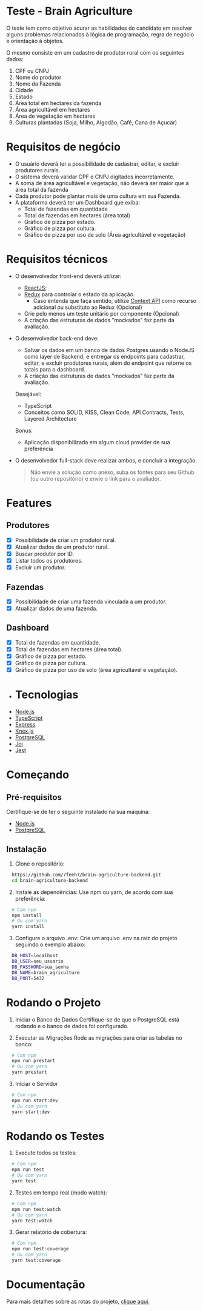 # Teste - Brain Agriculture

O teste tem como objetivo acurar as habilidades do candidato em resolver alguns problemas relacionados à lógica de programação, regra de negócio e orientação à objetos.

O mesmo consiste em um cadastro de produtor rural com os seguintes dados:

1.  CPF ou CNPJ
2.  Nome do produtor
3.  Nome da Fazenda
4.  Cidade
5.  Estado
6.  Área total em hectares da fazenda
7.  Área agricultável em hectares
8.  Área de vegetação em hectares
9.  Culturas plantadas (Soja, Milho, Algodão, Café, Cana de Açucar)

# Requisitos de negócio

- O usuário deverá ter a possibilidade de cadastrar, editar, e excluir produtores rurais.
- O sistema deverá validar CPF e CNPJ digitados incorretamente.
- A soma de área agrícultável e vegetação, não deverá ser maior que a área total da fazenda
- Cada produtor pode plantar mais de uma cultura em sua Fazenda.
- A plataforma deverá ter um Dashboard que exiba:
  - Total de fazendas em quantidade
  - Total de fazendas em hectares (área total)
  - Gráfico de pizza por estado.
  - Gráfico de pizza por cultura.
  - Gráfico de pizza por uso de solo (Área agricultável e vegetação)

# Requisitos técnicos

- O desenvolvedor front-end deverá utilizar:

  - [ReactJS](http://reactjs.org);
  - [Redux](https://redux.js.org/) para controlar o estado da aplicação.
    - Caso entenda que faça sentido, utilize [Context API](https://reactjs.org/docs/context.html) como recurso adicional ou substituto ao Redux (Opcional)
  - Crie pelo menos um teste unitário por componente (Opcional)
  - A criação das estruturas de dados "mockados" faz parte da avaliação.

- O desenvolvedor back-end deve:
  - Salvar os dados em um banco de dados Postgres usando o NodeJS como layer de Backend, e entregar os endpoints para cadastrar, editar, e excluir produtores rurais, além do endpoint que retorne os totais para o dashboard.
  - A criação das estruturas de dados "mockados" faz parte da avaliação.

  Desejável:
  - TypeScript
  - Conceitos como SOLID, KISS, Clean Code, API Contracts, Tests, Layered Architecture

  Bonus:
  - Aplicação disponibilizada em algum cloud provider de sua preferência

- O desenvolvedor full-stack deve realizar ambos, e concluir a integração.
  > Não envie a solução como anexo, suba os fontes para seu Github (ou outro repositório) e envie o link para o avaliador.

# Features
## Produtores
- [x] Possibilidade de criar um produtor rural.
- [x] Atualizar dados de um produtor rural.
- [x] Buscar produtor por ID.
- [x] Listar todos os produtores.
- [x] Excluir um produtor.
## Fazendas
- [x] Possibilidade de criar uma fazenda vinculada a um produtor.
- [x] Atualizar dados de uma fazenda.
## Dashboard
- [x] Total de fazendas em quantidade.
- [x] Total de fazendas em hectares (área total).
- [x] Gráfico de pizza por estado.
- [x] Gráfico de pizza por cultura.
- [x] Gráfico de pizza por uso de solo (área agricultável e vegetação).

- # Tecnologias 
- [Node.js](https://nodejs.org/en/)
- [TypeScript](https://www.typescriptlang.org/)
- [Express](https://expressjs.com/pt-br/)
- [Knex.js](https://knexjs.org/)
- [PostgreSQL](https://www.postgresql.org/)
- [Joi](https://joi.dev/)
- [Jest](https://jestjs.io/)

# Começando
## Pré-requisitos
Certifique-se de ter o seguinte instalado na sua máquina:
- [Node.js](https://nodejs.org/en/)
- [PostgreSQL](https://www.postgresql.org/)

## Instalação
1. Clone o repositório:
  ```bash
    https://github.com/7feeh7/brain-agriculture-backend.git
    cd brain-agriculture-backend
  ```
2. Instale as dependências:
Use npm ou yarn, de acordo com sua preferência:
  ```bash
    # Com npm
    npm install
    # Ou com yarn
    yarn install
  ```
3. Configure o arquivo .env:
Crie um arquivo .env na raiz do projeto seguindo o exemplo abaixo:
  ```bash
    DB_HOST=localhost
    DB_USER=seu_usuario
    DB_PASSWORD=sua_senha
    DB_NAME=brain_agriculture
    DB_PORT=5432
  ```
# Rodando o Projeto
1. Iniciar o Banco de Dados
Certifique-se de que o PostgreSQL está rodando e o banco de dados foi configurado.

2. Executar as Migrações
Rode as migrações para criar as tabelas no banco:
  ```bash
    # Com npm
    npm run prestart
    # Ou com yarn
    yarn prestart
  ```
3. Iniciar o Servidor
  ```bash
    # Com npm
    npm run start:dev
    # Ou com yarn
    yarn start:dev
  ```
# Rodando os Testes
1. Execute todos os testes:
  ```bash
    # Com npm
    npm run test
    # Ou com yarn
    yarn test
  ```
2. Testes em tempo real (modo watch):
  ```bash
    # Com npm
    npm run test:watch
    # Ou com yarn
    yarn test:watch
  ```
3. Gerar relatório de cobertura:
  ```bash
    # Com npm
    npm run test:coverage
    # Ou com yarn
    yarn test:coverage
  ```
# Documentação
Para mais detalhes sobre as rotas do projeto, [clique aqui.]()
